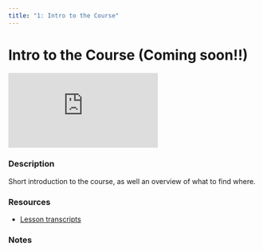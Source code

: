 ```yaml
---
title: "1: Intro to the Course"
---
```


# Intro to the Course (Coming soon!!)

<div class='embed-container'><iframe src='https://player.vimeo.com/video/320884124' frameborder='0' webkitAllowFullScreen mozallowfullscreen allowFullScreen></iframe></div>

### Description

Short introduction to the course, as well an overview of what to find where.

### Resources

- [Lesson transcripts](https://vimeo.com/user63413753/review/328834494/faba7ec02e)

### Notes